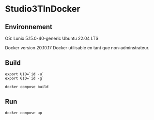 # Studio3TInDocker

## Environnement

OS: Lunix 5.15.0-40-generic Ubuntu 22.04 LTS

Docker version 20.10.17
Docker utilisable en tant que non-adminstrateur.

## Build
```
export UID=`id -u`
export GID=`id -g`

docker compose build
```

## Run
```
docker compose up
```
